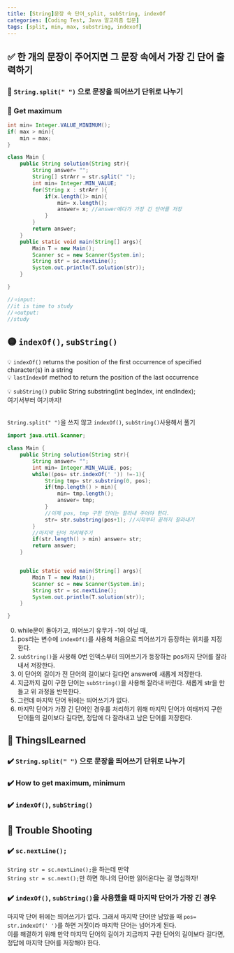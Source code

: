 ```yaml
---
title: [String]문장 속 단어_split, subString, indexOf
categories: [Coding Test, Java 알고리즘 입문]
tags: [split, min, max, substring, indexof]
---
```


## ✅ 한 개의 문장이 주어지면 그 문장 속에서 가장 긴 단어 출력하기

### 🔵 `String.split(" ")` 으로 문장을 띄어쓰기 단위로 나누기

### 🔵 Get maximum

```java
int min= Integer.VALUE_MINIMUM();
if( max > min){
    min = max;
}
```

```java
class Main {
    public String solution(String str){
        String answer= "";
        String[] strArr = str.split(" ");
        int min= Integer.MIN_VALUE;
        for(String x : strArr ){
            if(x.length()> min){
                min= x.length();
                answer= x; //answer에다가 가장 긴 단어를 저장
            }
        }
        return answer;
    }
    public static void main(String[] args){
        Main T = new Main();
        Scanner sc = new Scanner(System.in);
        String str = sc.nextLine();
        System.out.println(T.solution(str));
    }

}

//⭐️input:
//it is time to study
//⭐️output:
//study
```

## 🟡 `indexOf()`, `subString()`

💡 `indexOf()` returns the position of the first occurrence of specified character(s) in a string <br>
💡 `lastIndexOf` method to return the position of the last occurrence<br>

💡 `subString()`
public String substring(int begIndex, int endIndex);<br>
여기서부터 여기까지!<br>
<br>

`String.split(" ")`을 쓰지 않고 `indexOf()`, `subString()`사용해서 풀기<br>

```java
import java.util.Scanner;

class Main {
    public String solution(String str){
        String answer= "";
        int min= Integer.MIN_VALUE, pos;
        while((pos= str.indexOf(' ')) !=-1){
            String tmp= str.substring(0, pos);
            if(tmp.length() > min){
                min= tmp.length();
                answer= tmp;
            }
            //이제 pos, tmp 구한 단어는 잘라내 주어야 한다.
            str= str.substring(pos+1); //시작부터 끝까지 잘라내기
        }
        //마지막 단어 처리해주기
        if(str.length() > min) answer= str;
        return answer;
    }


    public static void main(String[] args){
        Main T = new Main();
        Scanner sc = new Scanner(System.in);
        String str = sc.nextLine();
        System.out.println(T.solution(str));
    }

}
```

0. while문이 돌아가고, 띄어쓰기 유무가 -1이 아닐 때, <br>
1. pos라는 변수에 `indexOf()`를 사용해 처음으로 띄어쓰기가 등장하는 위치를 지정한다. <br>
2. `subString()`을 사용해 0번 인덱스부터 띄어쓰기가 등장하는 pos까지 단어를 잘라내서 저장한다. <br>
3. 이 단어의 길이가 전 단어의 길이보다 길다면 answer에 새롭게 저장한다. <br>
4. 지금까지 길이 구한 단어는 `subString()`을 사용해 잘라내 버린다. 새롭게 str을 만들고 위 과정을 반복한다. <br>
5. 그런데 마지막 단어 뒤에는 띄어쓰기가 없다. <br>
6. 마지막 단어가 가장 긴 단어인 경우를 처리하기 위해 마지막 단어가 여태까지 구한 단어들의 길이보다 길다면, 정답에 다 잘라내고 남은 단어를 저장한다. <br>

## 🔵 ThingsILearned

### ✔️ `String.split(" ")` 으로 문장을 띄어쓰기 단위로 나누기

### ✔️ How to get maximum, minimum

### ✔️ `indexOf()`, `subString()`

## 🔴 Trouble Shooting

### ✔️ `sc.nextLine();`

`String str = sc.nextLine();`을 하는데 만약 <br>
`String str = sc.next();`만 하면 하나의 단어만 읽어온다는 걸 명심하자! <br>

### ✔️ `indexOf()`, `subString()`을 사용했을 때 마지막 단어가 가장 긴 경우

마지막 단어 뒤에는 띄어쓰기가 없다. 그래서 마지막 단어만 남았을 때 `pos= str.indexOf(' ')`를 하면 거짓이라 마지막 단어는 넘어가게 된다. <br>
이를 해결하기 위해 만약 마지막 단어의 길이가 지금까지 구한 단어의 길이보다 길다면, <br>
정답에 마지막 단어를 저장해야 한다. <br>
<br>
